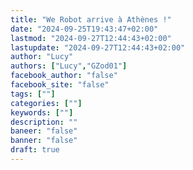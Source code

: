 ```yaml
---
title: "We Robot arrive à Athènes !"
date: "2024-09-25T19:43:47+02:00"
lastmod: "2024-09-27T12:44:43+02:00"
lastupdate: "2024-09-27T12:44:43+02:00"
author: "Lucy"
authors: ["Lucy","GZod01"]
facebook_author: "false"
facebook_site: "false"
tags: [""]
categories: [""]
keywords: [""]
description: ""
baneer: "false"
banner: "false"
draft: true
---
```


